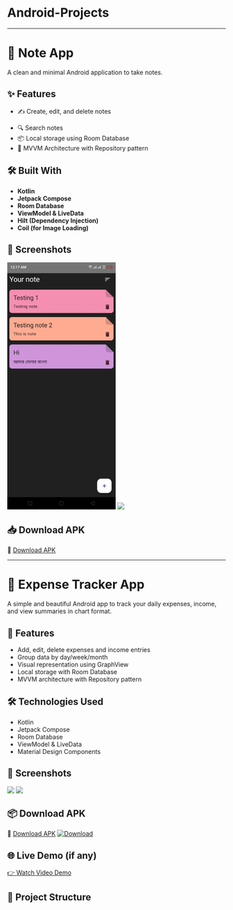 # Android-Projects
---

# 📓 Note App

A clean and minimal Android application to take notes.


## ✨ Features

- ✍️ Create, edit, and delete notes
<!--
- 🖼️ Add images to your notes
- 🎨 Apply basic text styling (bold, italic, underline) -->
- 🔍 Search notes
- 📦 Local storage using Room Database
- 🧱 MVVM Architecture with Repository pattern


## 🛠️ Built With

- **Kotlin**
- **Jetpack Compose**
- **Room Database**
- **ViewModel & LiveData**
- **Hilt (Dependency Injection)**
- **Coil (for Image Loading)**


## 📸 Screenshots

<img src="Screenshots/note_img_1.jpeg" width="250"/> <img src="screenshots/note_editor.png" width="250"/>


## 📥 Download APK

🔗 [Download APK](https://drive.google.com/file/d/your_apk_file_id/view?usp=sharing)


<!--
## 🎥 Video Demo

▶️ [Watch Demo](https://drive.google.com/file/d/your_demo_video_id/view?usp=sharing)


## 📁 Project Structure-->


---

# 📱 Expense Tracker App

A simple and beautiful Android app to track your daily expenses, income, and view summaries in chart format.

## 🚀 Features
- Add, edit, delete expenses and income entries
- Group data by day/week/month
- Visual representation using GraphView
- Local storage with Room Database
- MVVM architecture with Repository pattern

## 🛠️ Technologies Used
- Kotlin
- Jetpack Compose
- Room Database
- ViewModel & LiveData
- Material Design Components

## 📸 Screenshots
<img src="screenshots/screen1.png" width="250"/> <img src="screenshots/screen2.png" width="250"/>

## 📦 Download APK
🔗 [Download APK](https://drive.google.com/file/d/your_apk_file_link/view?usp=sharing)
[![Download](https://img.shields.io/badge/Download-APK-blue.svg)](weather-app.apk)


## 🌐 Live Demo (if any)
[👉 Watch Video Demo](https://drive.google.com/file/d/your_video_link/view)

## 📁 Project Structure
